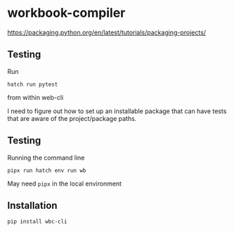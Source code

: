 # workbook-compiler

https://packaging.python.org/en/latest/tutorials/packaging-projects/

## Testing

Run

```
hatch run pytest
```

from within web-cli


I need to figure out how to set up an installable package that can have tests that are aware of the project/package paths.


## Testing

Running the command line

```
pipx run hatch env run wb
```

May need `pipx` in the local environment

## Installation

```console
pip install wbc-cli
```
